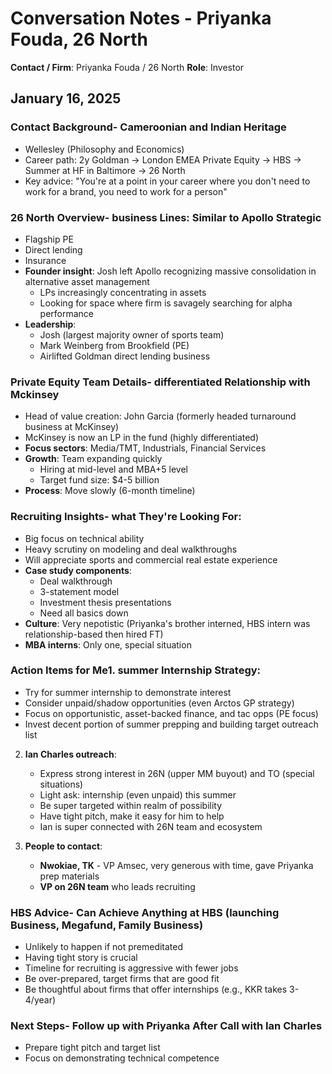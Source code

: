 # Conversation Notes - Priyanka Fouda, 26 North

**Contact / Firm**: Priyanka Fouda / 26 North
**Role**: Investor

## January 16, 2025

### Contact Background- Cameroonian and Indian Heritage

- Wellesley (Philosophy and Economics)
- Career path: 2y Goldman → London EMEA Private Equity → HBS → Summer at HF in Baltimore → 26 North
- Key advice: "You're at a point in your career where you don't need to work for a brand, you need to work for a person"

### 26 North Overview- **business Lines**: Similar to Apollo Strategic

  - Flagship PE
  - Direct lending
  - Insurance
- **Founder insight**: Josh left Apollo recognizing massive consolidation in alternative asset management
  - LPs increasingly concentrating in assets
  - Looking for space where firm is savagely searching for alpha performance
- **Leadership**:
  - Josh (largest majority owner of sports team)
  - Mark Weinberg from Brookfield (PE)
  - Airlifted Goldman direct lending business

### Private Equity Team Details- **differentiated Relationship with Mckinsey**

  - Head of value creation: John Garcia (formerly headed turnaround business at McKinsey)
  - McKinsey is now an LP in the fund (highly differentiated)
- **Focus sectors**: Media/TMT, Industrials, Financial Services
- **Growth**: Team expanding quickly
  - Hiring at mid-level and MBA+5 level
  - Target fund size: $4-5 billion
- **Process**: Move slowly (6-month timeline)

### Recruiting Insights- **what They're Looking For**:

  - Big focus on technical ability
  - Heavy scrutiny on modeling and deal walkthroughs
  - Will appreciate sports and commercial real estate experience
- **Case study components**:
  - Deal walkthrough
  - 3-statement model
  - Investment thesis presentations
  - Need all basics down
- **Culture**: Very nepotistic (Priyanka's brother interned, HBS intern was relationship-based then hired FT)
- **MBA interns**: Only one, special situation

### Action Items for Me1. **summer Internship Strategy**:

   - Try for summer internship to demonstrate interest
   - Consider unpaid/shadow opportunities (even Arctos GP strategy)
   - Focus on opportunistic, asset-backed finance, and tac opps (PE focus)
   - Invest decent portion of summer prepping and building target outreach list

2. **Ian Charles outreach**:
   - Express strong interest in 26N (upper MM buyout) and TO (special situations)
   - Light ask: internship (even unpaid) this summer
   - Be super targeted within realm of possibility
   - Have tight pitch, make it easy for him to help
   - Ian is super connected with 26N team and ecosystem

3. **People to contact**:
   - **Nwokiae, TK** - VP Amsec, very generous with time, gave Priyanka prep materials
   - **VP on 26N team** who leads recruiting

### HBS Advice- Can Achieve Anything at HBS (launching Business, Megafund, Family Business)

- Unlikely to happen if not premeditated
- Having tight story is crucial
- Timeline for recruiting is aggressive with fewer jobs
- Be over-prepared, target firms that are good fit
- Be thoughtful about firms that offer internships (e.g., KKR takes 3-4/year)

### Next Steps- Follow up with Priyanka After Call with Ian Charles

- Prepare tight pitch and target list
- Focus on demonstrating technical competence